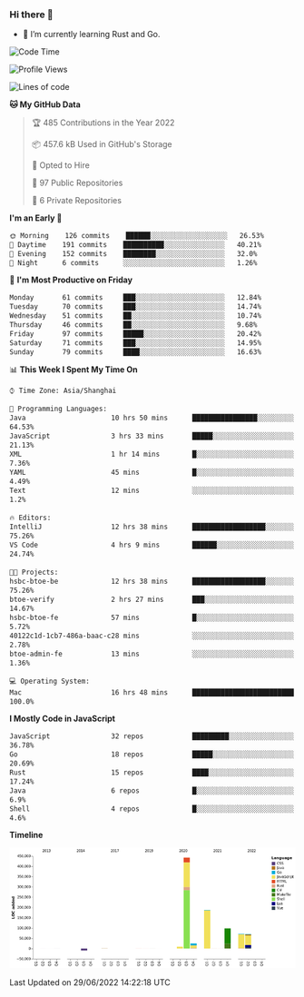 ### Hi there 👋

- 🌱 I’m currently learning Rust and Go.

<!--START_SECTION:waka-->
![Code Time](http://img.shields.io/badge/Code%20Time-486%20hrs%2010%20mins-blue)

![Profile Views](http://img.shields.io/badge/Profile%20Views-0-blue)

![Lines of code](https://img.shields.io/badge/From%20Hello%20World%20I%27ve%20Written-900%20Thousand%20lines%20of%20code-blue)

**🐱 My GitHub Data** 

> 🏆 485 Contributions in the Year 2022
 > 
> 📦 457.6 kB Used in GitHub's Storage 
 > 
> 💼 Opted to Hire
 > 
> 📜 97 Public Repositories 
 > 
> 🔑 6 Private Repositories  
 > 
**I'm an Early 🐤** 

```text
🌞 Morning    126 commits    ██████░░░░░░░░░░░░░░░░░░░   26.53% 
🌆 Daytime    191 commits    ██████████░░░░░░░░░░░░░░░   40.21% 
🌃 Evening    152 commits    ████████░░░░░░░░░░░░░░░░░   32.0% 
🌙 Night      6 commits      ░░░░░░░░░░░░░░░░░░░░░░░░░   1.26%

```
📅 **I'm Most Productive on Friday** 

```text
Monday       61 commits     ███░░░░░░░░░░░░░░░░░░░░░░   12.84% 
Tuesday      70 commits     ███░░░░░░░░░░░░░░░░░░░░░░   14.74% 
Wednesday    51 commits     ██░░░░░░░░░░░░░░░░░░░░░░░   10.74% 
Thursday     46 commits     ██░░░░░░░░░░░░░░░░░░░░░░░   9.68% 
Friday       97 commits     █████░░░░░░░░░░░░░░░░░░░░   20.42% 
Saturday     71 commits     ███░░░░░░░░░░░░░░░░░░░░░░   14.95% 
Sunday       79 commits     ████░░░░░░░░░░░░░░░░░░░░░   16.63%

```


📊 **This Week I Spent My Time On** 

```text
⌚︎ Time Zone: Asia/Shanghai

💬 Programming Languages: 
Java                     10 hrs 50 mins      ████████████████░░░░░░░░░   64.53% 
JavaScript               3 hrs 33 mins       █████░░░░░░░░░░░░░░░░░░░░   21.13% 
XML                      1 hr 14 mins        █░░░░░░░░░░░░░░░░░░░░░░░░   7.36% 
YAML                     45 mins             █░░░░░░░░░░░░░░░░░░░░░░░░   4.49% 
Text                     12 mins             ░░░░░░░░░░░░░░░░░░░░░░░░░   1.2%

🔥 Editors: 
IntelliJ                 12 hrs 38 mins      ██████████████████░░░░░░░   75.26% 
VS Code                  4 hrs 9 mins        ██████░░░░░░░░░░░░░░░░░░░   24.74%

🐱‍💻 Projects: 
hsbc-btoe-be             12 hrs 38 mins      ██████████████████░░░░░░░   75.26% 
btoe-verify              2 hrs 27 mins       ███░░░░░░░░░░░░░░░░░░░░░░   14.67% 
hsbc-btoe-fe             57 mins             █░░░░░░░░░░░░░░░░░░░░░░░░   5.72% 
40122c1d-1cb7-486a-baac-c28 mins             ░░░░░░░░░░░░░░░░░░░░░░░░░   2.78% 
btoe-admin-fe            13 mins             ░░░░░░░░░░░░░░░░░░░░░░░░░   1.36%

💻 Operating System: 
Mac                      16 hrs 48 mins      █████████████████████████   100.0%

```

**I Mostly Code in JavaScript** 

```text
JavaScript               32 repos            █████████░░░░░░░░░░░░░░░░   36.78% 
Go                       18 repos            █████░░░░░░░░░░░░░░░░░░░░   20.69% 
Rust                     15 repos            ████░░░░░░░░░░░░░░░░░░░░░   17.24% 
Java                     6 repos             █░░░░░░░░░░░░░░░░░░░░░░░░   6.9% 
Shell                    4 repos             █░░░░░░░░░░░░░░░░░░░░░░░░   4.6%

```


**Timeline**

![Chart not found](https://raw.githubusercontent.com/elton/elton/main/charts/bar_graph.png) 


 Last Updated on 29/06/2022 14:22:18 UTC
<!--END_SECTION:waka-->

<!--
**elton/elton** is a ✨ _special_ ✨ repository because its `README.md` (this file) appears on your GitHub profile.

Here are some ideas to get you started:

- 🔭 I’m currently working on ...
- 🌱 I’m currently learning ...
- 👯 I’m looking to collaborate on ...
- 🤔 I’m looking for help with ...
- 💬 Ask me about ...
- 📫 How to reach me: ...
- 😄 Pronouns: ...
- ⚡ Fun fact: ...
-->
